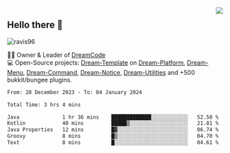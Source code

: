 <img align='right' src="https://github-readme-stats.vercel.app/api?username=Ravis96&show_icons=true">

## Hello there 👋
<p align="left"> <img src="https://komarev.com/ghpvc/?username=ravis96&label=Profile%20views&color=0e75b6&style=flat" alt="ravis96" /> </p>

👨‍💻 Owner & Leader of [DreamCode](https://github.com/DreamPoland) <br>
💻 Open-Source projects: [Dream-Template](https://github.com/DreamPoland/dream-template) on [Dream-Platform](https://github.com/DreamPoland/dream-platform), [Dream-Menu](https://github.com/DreamPoland/dream-menu), [Dream-Command](https://github.com/DreamPoland/dream-command), [Dream-Notice](https://github.com/DreamPoland/dream-notice), [Dream-Utilities](https://github.com/DreamPoland/dream-utilities) and +500 bukkit/bungee plugins.

<!--START_SECTION:waka-->

```txt
From: 28 December 2023 - To: 04 January 2024

Total Time: 3 hrs 4 mins

Java              1 hr 36 mins    █████████████░░░░░░░░░░░░   52.50 %
Kotlin            40 mins         █████▒░░░░░░░░░░░░░░░░░░░   21.81 %
Java Properties   12 mins         █▓░░░░░░░░░░░░░░░░░░░░░░░   06.74 %
Groovy            8 mins          █▒░░░░░░░░░░░░░░░░░░░░░░░   04.70 %
Text              8 mins          █░░░░░░░░░░░░░░░░░░░░░░░░   04.61 %
```

<!--END_SECTION:waka-->
